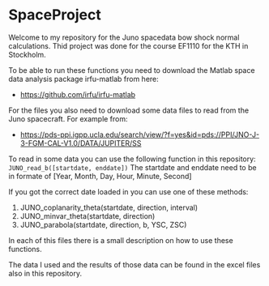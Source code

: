 # SpaceProject

Welcome to my repository for the Juno spacedata bow shock normal calculations. Thid project was done for the course EF1110 for the KTH in Stockholm.

To be able to run these functions you need to download the Matlab space data analysis package irfu-matlab from here: 
- https://github.com/irfu/irfu-matlab


For the files you also need to download some data files to read from the Juno spacecraft. For example from:
- https://pds-ppi.igpp.ucla.edu/search/view/?f=yes&id=pds://PPI/JNO-J-3-FGM-CAL-V1.0/DATA/JUPITER/SS


To read in some data you can use the following function in this repository:
```JUNO_read_b([startdate, enddate])```
The startdate and enddate need to be in formate of [Year, Month, Day, Hour, Minute, Second]

If you got the correct date loaded in you can use one of these methods: 
1. JUNO_coplanarity_theta(startdate, direction, interval)
2. JUNO_minvar_theta(startdate, direction)
3. JUNO_parabola(startdate, direction, b, YSC, ZSC)

In each of this files there is a small description on how to use these functions.

The data I used and the results of those data can be found in the excel files also in this repository.
